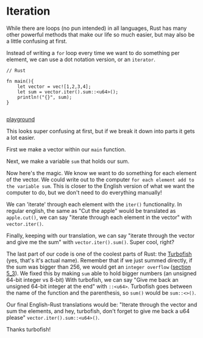 # Iteration

While there are loops (no pun intended) in all languages, Rust has many other powerful methods that make our life so much easier, but may also be a little confusing at first.

Instead of writing a `for` loop every time we want to do something per element, we can use a dot notation version, or an `iterator`. 

```
// Rust

fn main(){
    let vector = vec![1,2,3,4];
    let sum = vector.iter().sum::<u64>();
    println!("{}", sum);
}


```

[playground](https://play.rust-lang.org/?version=stable&mode=debug&edition=2018&gist=bcc6dac13b035b705ca17ee8fdd9fe2e)

This looks super confusing at first, but if we break it down into parts it gets a lot easier.

First we make a vector within our `main` function.

Next, we make a variable `sum` that holds our sum.

Now here's the magic. We know we want to do something for each element of the vector. We could write out to the computer `for each element add to the variable sum`. This is closer to the English version of what we want the computer to do, but we don't need to do everything manually!

We can 'iterate' through each element with the `iter()` functionality. In regular english, the same as "Cut the apple" would be translated as `apple.cut()`, we can say "iterate through each element in the vector" with `vector.iter()`. 

Finally, keeping with our translation, we can say "iterate through the vector and give me the sum" with `vector.iter().sum()`. Super cool, right?

The last part of our code is one of the coolest parts of Rust: the [Turbofish](https://turbo.fish) (yes, that's it's actual name). Remember that if we just summed directly, if the sum was bigger than 256, we would get an `integer overflow` ([section 5_3](../Chapter_5/5_3_Integer_Overflow.md)). We fixed this by making `sum` able to hold bigger numbers (an unsigned 64-bit integer vs 8-bit) With turbofish, we can say "Give me back an unsigned 64-bit integer at the end" with `::<u64>`. Turbofish goes between the name of the function and the parenthesis, so `sum()` would be `sum::<>()`.

Our final English-Rust translations would be:
"Iterate through the vector and sum the elements, and hey, turbofish, don't forget to give me back a u64 please"
`vector.iter().sum::<u64>()`. 

Thanks turbofish!